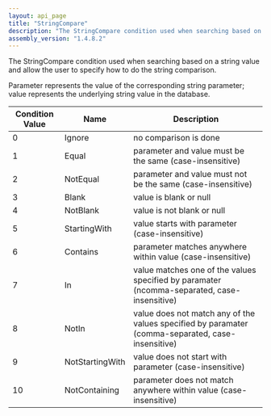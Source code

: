 ```yaml
---
layout: api_page
title: "StringCompare"
description: "The StringCompare condition used when searching based on a string value and allow the user to specify how to do the string comparison"
assembly_version: "1.4.8.2"
---
```


The StringCompare condition used when searching based on a string value and allow the user to specify how to do the string comparison.

Parameter represents the value of the corresponding string parameter; value represents the underlying string value in the database.

| Condition Value | Name | Description |
| --------------- | ---- | ----------- |
| 0 | Ignore | no comparison is done
| 1 | Equal | parameter and value must be the same (case-insensitive)
| 2 | NotEqual | parameter and value must not be the same (case-insensitive)
| 3 | Blank | value is blank or null
| 4 | NotBlank | value is not blank or null
| 5 | StartingWith | value starts with parameter (case-insensitive)
| 6 | Contains | parameter matches anywhere within value (case-insensitive)
| 7 | In | value matches one of the values specified by paramater (ncomma-separated, case-insensitive)
| 8 | NotIn | value does not match any of the values specified by paramater (comma-separated, case-insensitive)
| 9 | NotStartingWith | value does not start with parameter (case-insensitive)
| 10 | NotContaining | parameter does not match anywhere within value (case-insensitive)
